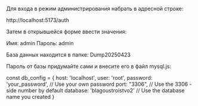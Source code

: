 Для входа в режим администрирования набрать в адресной строке:

http://localhost:5173/auth

Затем в открывшейся форме ввести значения:

Имя:    admin
Пароль: admin

База данных находится в папке: Dump20250423

Пароль от базы придумайте сами и внесите его в файл mysql.js:

const db_config = {
  host: 'localhost',
  user: 'root',
  password: 'your_password',                  // Use your own password
  port: "3306",                               // Use the 3306 -side number by default
  database: 'blagoustroistvo2'                // Use the database name you created
} 
